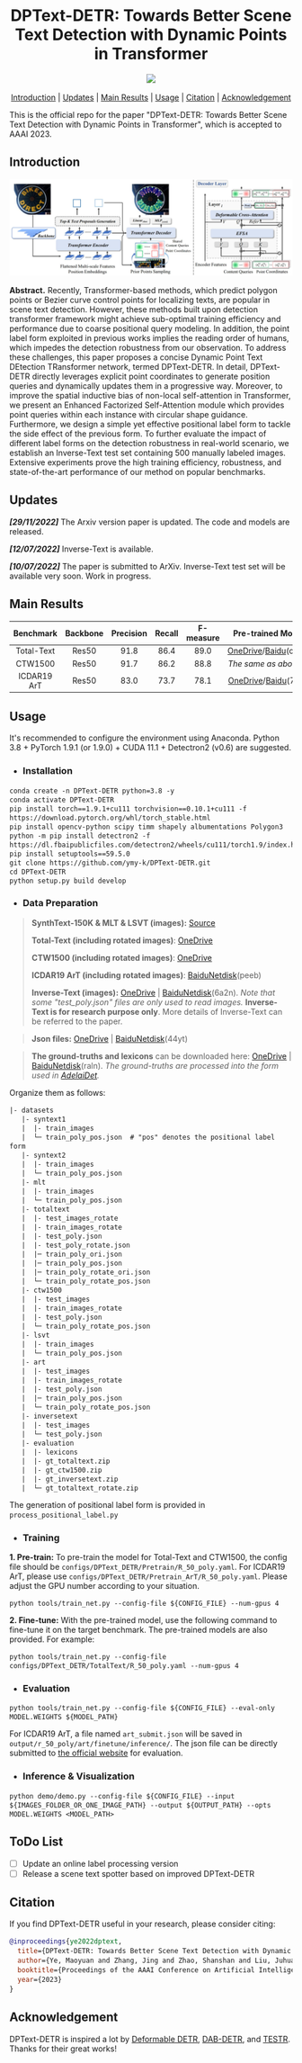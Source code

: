 <h1 align="center"> DPText-DETR: Towards Better Scene Text Detection with Dynamic Points in Transformer </h1> 

<p align="center">
<a href="https://arxiv.org/pdf/2207.04491v2.pdf"><img src="https://img.shields.io/badge/arXiv-Paper-<color>"></a>
</p>

<p align="center">
  <a href="#Introduction">Introduction</a> |
  <a href="#Updates">Updates</a> |
  <a href="#Main Results">Main Results</a> |
  <a href="#Usage">Usage</a> |
  <a href="#Citation">Citation</a> |
  <a href="#Acknowledgment">Acknowledgement</a>
</p >
This is the official repo for the paper "DPText-DETR: Towards Better Scene Text Detection with Dynamic Points in Transformer", which is accepted to AAAI 2023.

## Introduction

<img src="./figs/dptext_detr.jpg" alt="image" style="zoom:50%;" />

**Abstract.** Recently, Transformer-based methods, which predict polygon points or Bezier curve control points for localizing texts, are popular in scene text detection. However, these methods built upon detection transformer framework might achieve sub-optimal training efficiency and performance due to coarse positional query modeling. In addition, the point label form exploited in previous works implies the reading order of humans, which impedes the detection robustness from our observation. To address these challenges, this paper proposes a concise Dynamic Point Text DEtection TRansformer network, termed DPText-DETR. In detail, DPText-DETR directly leverages explicit point coordinates to generate position queries and dynamically updates them in a progressive way. Moreover, to improve the spatial inductive bias of non-local self-attention in Transformer, we present an Enhanced Factorized Self-Attention module which provides point queries within each instance with circular shape guidance. Furthermore, we design a simple yet effective positional label form to tackle the side effect of the previous form. To further evaluate the impact of different label forms on the detection robustness in real-world scenario, we establish an Inverse-Text test set containing 500 manually labeled images. Extensive experiments prove the high training efficiency, robustness, and state-of-the-art performance of our method on popular benchmarks.

## Updates
***[29/11/2022]*** The Arxiv version paper is updated. The code and models are released.

***[12/07/2022]*** Inverse-Text is available.

***[10/07/2022]*** The paper is submitted to ArXiv. Inverse-Text test set will be available very soon. Work in progress.

## Main Results

|Benchmark|Backbone|Precision|Recall|F-measure|Pre-trained Model|Fine-tuned Model|
|:------:|:------:|:------:|:------:|:------:|:------:|:------:|
|Total-Text|Res50|91.8|86.4|89.0|[OneDrive](https://1drv.ms/u/s!AimBgYV7JjTlgccGbLGc9wYB-CGfpg?e=kpyje7)/[Baidu](https://pan.baidu.com/s/1MatDxMtAc2HhI56otNQ3pA)(osxo)|[OneDrive](https://1drv.ms/u/s!AimBgYV7JjTlgccKyruwWCE09pdxnA?e=sMx7fq)/[Baidu](https://pan.baidu.com/s/1Vs69ZGp9HeJzGqptupx3uw)(p268)|
|CTW1500|Res50|91.7|86.2|88.8|*The same as above* ↑|[OneDrive](https://1drv.ms/u/s!AimBgYV7JjTlgccJzxovPI8jwlbDzg?e=IUAYHv)/[Baidu](https://pan.baidu.com/s/1a5eUHOwK1udHSD3ZP21TdA)(disp)|
|ICDAR19 ArT|Res50|83.0|73.7|78.1|[OneDrive](https://1drv.ms/u/s!AimBgYV7JjTlgccH_WYEdZc5oXPCTw?e=ZluxqK)/[Baidu](https://pan.baidu.com/s/1GAWyJIL-d3MEW0hWKYfArA)(7sfe)|[OneDrive](https://1drv.ms/u/s!AimBgYV7JjTlgccIHXZbf1NmAVtczg?e=1wuJzE)/[Baidu](https://pan.baidu.com/s/1MNngf_vJlSsqgbHKf6K-bA)(z8if)|

## Usage

It's recommended to configure the environment using Anaconda. Python 3.8 + PyTorch 1.9.1 (or 1.9.0) + CUDA 11.1 + Detectron2 (v0.6) are suggested.

- ### Installation
```
conda create -n DPText-DETR python=3.8 -y
conda activate DPText-DETR
pip install torch==1.9.1+cu111 torchvision==0.10.1+cu111 -f https://download.pytorch.org/whl/torch_stable.html
pip install opencv-python scipy timm shapely albumentations Polygon3
python -m pip install detectron2 -f https://dl.fbaipublicfiles.com/detectron2/wheels/cu111/torch1.9/index.html
pip install setuptools==59.5.0
git clone https://github.com/ymy-k/DPText-DETR.git
cd DPText-DETR
python setup.py build develop
```

- ### Data Preparation

>**SynthText-150K & MLT & LSVT (images):**  [Source](https://github.com/aim-uofa/AdelaiDet/tree/master/datasets) 
>
>**Total-Text (including rotated images)**: [OneDrive](https://1drv.ms/u/s!AimBgYV7JjTlgccOW1TUlgm64M0yRA?e=jwY6b1)
>
>**CTW1500 (including rotated images)**: [OneDrive](https://1drv.ms/u/s!AimBgYV7JjTlgccPGEv4DkiUl23MEg?e=44CtL6)
>
>**ICDAR19 ArT (including rotated images)**: [BaiduNetdisk](https://pan.baidu.com/s/1zHW921lucH5mGC3nJLTSSg)(peeb)
>
>**Inverse-Text (images):** [OneDrive](https://1drv.ms/u/s!AimBgYV7JjTlgccVhlbD4I3z5QfmsQ?e=myu7Ue) | [BaiduNetdisk](https://pan.baidu.com/s/1A0JaNameuM0GZxch8wdm6g)(6a2n). *Note that some "test_poly.json" files are only used to read images.* **Inverse-Text is for research purpose only**. More details of Inverse-Text can be referred to the paper.

>**Json files:** [OneDrive](https://1drv.ms/u/s!AimBgYV7JjTlgccNWKEMwwbJO4TYQw?e=ridXPV) | [BaiduNetdisk](https://pan.baidu.com/s/1bDE1z6c7z6wCTY5W-jJ3Qw)(44yt)

>**The ground-truths and lexicons** can be downloaded here: [OneDrive](https://1drv.ms/u/s!AimBgYV7JjTlgccL51PYHmj1gZk-cA?e=m9rUpT) | [BaiduNetdisk](https://pan.baidu.com/s/1RCsic0Hrt0EQg8ryqVM3ag)(raln). *The ground-truths are processed into the form used in [AdelaiDet](https://github.com/aim-uofa/AdelaiDet).*

Organize them as follows:
```
|- datasets
   |- syntext1
   |  |- train_images
   |  └─ train_poly_pos.json  # "pos" denotes the positional label form
   |- syntext2
   |  |- train_images
   |  └─ train_poly_pos.json
   |- mlt
   |  |- train_images
   |  └─ train_poly_pos.json
   |- totaltext
   |  |- test_images_rotate
   |  |- train_images_rotate
   |  |- test_poly.json
   |  |- test_poly_rotate.json
   |  |─ train_poly_ori.json
   |  |─ train_poly_pos.json
   |  |─ train_poly_rotate_ori.json
   |  └─ train_poly_rotate_pos.json
   |- ctw1500
   |  |- test_images
   |  |- train_images_rotate
   |  |- test_poly.json
   |  └─ train_poly_rotate_pos.json
   |- lsvt
   |  |- train_images
   |  └─ train_poly_pos.json
   |- art
   |  |- test_images
   |  |- train_images_rotate
   |  |- test_poly.json
   |  |─ train_poly_pos.json
   |  └─ train_poly_rotate_pos.json
   |- inversetext
   |  |- test_images
   |  └─ test_poly.json
   |- evaluation
   |  |- lexicons
   |  |- gt_totaltext.zip
   |  |- gt_ctw1500.zip
   |  |- gt_inversetext.zip
   |  └─ gt_totaltext_rotate.zip
```

The generation of positional label form is provided in `process_positional_label.py`

- ### Training

**1. Pre-train:**
To pre-train the model for Total-Text and CTW1500, the config file should be `configs/DPText_DETR/Pretrain/R_50_poly.yaml`. For ICDAR19 ArT, please use `configs/DPText_DETR/Pretrain_ArT/R_50_poly.yaml`. Please adjust the GPU number according to your situation.

```
python tools/train_net.py --config-file ${CONFIG_FILE} --num-gpus 4
```

**2. Fine-tune:**
With the pre-trained model, use the following command to fine-tune it on the target benchmark. The pre-trained models are also provided.  For example:

```
python tools/train_net.py --config-file configs/DPText_DETR/TotalText/R_50_poly.yaml --num-gpus 4
```

- ### Evaluation
```
python tools/train_net.py --config-file ${CONFIG_FILE} --eval-only MODEL.WEIGHTS ${MODEL_PATH}
```
For ICDAR19 ArT, a file named `art_submit.json` will be saved in `output/r_50_poly/art/finetune/inference/`. The json file can be directly submitted to [the official website](https://rrc.cvc.uab.es/?ch=14) for evaluation.

- ### Inference & Visualization
```
python demo/demo.py --config-file ${CONFIG_FILE} --input ${IMAGES_FOLDER_OR_ONE_IMAGE_PATH} --output ${OUTPUT_PATH} --opts MODEL.WEIGHTS <MODEL_PATH>
```

## ToDo List

- [ ] Update an online label processing version
- [ ] Release a scene text spotter based on improved DPText-DETR

## Citation

If you find DPText-DETR useful in your research, please consider citing:
```bibtex
@inproceedings{ye2022dptext,
  title={DPText-DETR: Towards Better Scene Text Detection with Dynamic Points in Transformer},
  author={Ye, Maoyuan and Zhang, Jing and Zhao, Shanshan and Liu, Juhua and Du, Bo and Tao, Dacheng},
  booktitle={Proceedings of the AAAI Conference on Artificial Intelligence},
  year={2023}
}
```

## Acknowledgement

DPText-DETR is inspired a lot by [Deformable DETR](https://github.com/fundamentalvision/Deformable-DETR), [DAB-DETR](https://github.com/IDEA-opensource/DAB-DETR), and [TESTR](https://github.com/mlpc-ucsd/TESTR). Thanks for their great works!